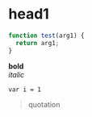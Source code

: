 # head1

```javascript
function test(arg1) {
  return arg1;
}
```

**bold**  
*italic*  
  
`var i = 1`  

> quotation


